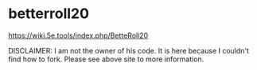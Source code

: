 # betterroll20
https://wiki.5e.tools/index.php/BetteRoll20


DISCLAIMER: I am not the owner of his code. It is here because I couldn't find how to fork. Please see above site to more information.
